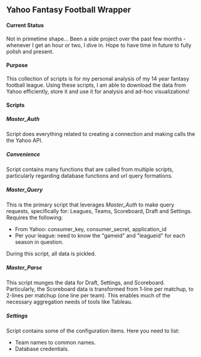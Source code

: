 ## Yahoo Fantasy Football Wrapper
#### Current Status
Not in primetime shape... Been a side project over the past few months - whenever I get an hour or two, I dive in.  Hope to have time in future to fully polish and present.

#### Purpose
This collection of scripts is for my personal analysis of my 14 year fantasy football league.  Using these scripts, I am able to download the data from Yahoo efficiently, store it and use it for analysis and ad-hoc visualizations!

#### Scripts
##### _Master_Auth_
Script does everything related to creating a connection and making calls the the Yahoo API.

##### _Convenience_
Script contains many functions that are called from multiple scripts, particularly regarding database functions and url query formations.

##### _Master_Query_
This is the primary script that leverages _Master_Auth_ to make query requests, specifically for: Leagues, Teams, Scoreboard, Draft and Settings.  Requires the following:
- From Yahoo: consumer_key, consumer_secret, application_id
- Per your league: need to know the "gameid" and "leagueid" for each season in question.

During this script, all data is pickled.

##### _Master_Parse_
This script munges the data for Draft, Settings, and Scoreboard.  Particularly, the Scoreboard data is transformed from 1-line per matchup, to 2-lines per matchup (one line per team).  This enables much of the necessary aggregation needs of tools like Tableau.

##### _Settings_
Script contains some of the configuration items.  Here you need to list:
 - Team names to common names.
 - Database credentials.